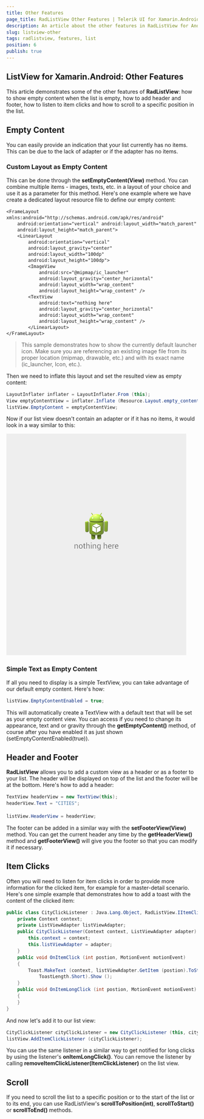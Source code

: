 ```yaml
---
title: Other Features
page_title: RadListView Other Features | Telerik UI for Xamarin.Android Documentation
description: An article about the other features in RadListView for Android.
slug: listview-other
tags: radlistview, features, list
position: 6
publish: true
---
```


## ListView for Xamarin.Android: Other Features

This article demonstrates some of the other features of **RadListView**: how to show empty content when the list is empty, 
how to add header and footer, how to listen to item clicks and how to scroll to a specific position in the list.

## Empty Content

You can easily provide an indication that your list currently has no items. This can be due to the lack of adapter or if the adapter has no items.

### Custom Layout as Empty Content

This can be done through the **setEmptyContent(View)** method. You can combine multiple items - images, texts, etc. in a layout of your choice and use it 
as a parameter for this method. Here's one example where we have create a dedicated layout resource file to define our empty content:

	<FrameLayout xmlns:android="http://schemas.android.com/apk/res/android"
		android:orientation="vertical" android:layout_width="match_parent"
		android:layout_height="match_parent">
		<LinearLayout
			android:orientation="vertical"
			android:layout_gravity="center"
			android:layout_width="100dp"
			android:layout_height="100dp">
			<ImageView
				android:src="@mipmap/ic_launcher"
				android:layout_gravity="center_horizontal"
				android:layout_width="wrap_content"
				android:layout_height="wrap_content" />
			<TextView
				android:text="nothing here"
				android:layout_gravity="center_horizontal"
				android:layout_width="wrap_content"
				android:layout_height="wrap_content" />
			</LinearLayout>
	</FrameLayout>

> This sample demonstrates how to show the currently default launcher icon. Make sure you are referencing an existing image file from its proper location (mipmap, drawable, etc.) and with its exact name (ic_launcher, Icon, etc.).

Then we need to inflate this layout and set the resulted view as empty content:


```C#
LayoutInflater inflater = LayoutInflater.From (this);
View emptyContentView = inflater.Inflate (Resource.Layout.empty_content, listView, false);
listView.EmptyContent = emptyContentView;
```

Now if our list view doesn't contain an adapter or if it has no items, it would look in a way similar to this:

![TelerikUI-ListView-EmptyContent](images/listview-other-1.png "Here's how the empty content created in this article looks like.")

### Simple Text as Empty Content

If all you need to display is a simple TextView, you can take advantage of our default empty content. Here's how:


```C#
listView.EmptyContentEnabled = true;
```

This will automatically create a TextView with a default text that will be set as your empty content view. You can access if you need to change its appearance, text and or gravity through the **getEmptyContent()** method, of course
after you have enabled it as just shown (setEmptyContentEnabled(true)).

## Header and Footer

**RadListView** allows you to add a custom view as a header or as a footer to your list. The header will be displayed on top of the list and the footer will be at the bottom. Here's how to add a header:


```C#
TextView headerView = new TextView(this);
headerView.Text = "CITIES";

listView.HeaderView = headerView;
```

The footer can be added in a similar way with the **setFooterView(View)** method. You can get the current header any time by the **getHeaderView()** method and **getFooterView()** will give you the footer so that you can
modify it if necessary.

## Item Clicks

Often you will need to listen for item clicks in order to provide more information for the clicked item, for example for a master-detail scenario. Here's one simple example that demonstrates how to add
a toast with the content of the clicked item:


```C#
public class CityClickListener : Java.Lang.Object, RadListView.IItemClickListener {
	private Context context;
	private ListViewAdapter listViewAdapter;
	public CityClickListener(Context context, ListViewAdapter adapter) {
		this.context = context;
		this.listViewAdapter = adapter;
	}
	public void OnItemClick (int postion, MotionEvent motionEvent)
	{
		Toast.MakeText (context, listViewAdapter.GetItem (postion).ToString(), 
			ToastLength.Short).Show ();
	}
	public void OnItemLongClick (int postion, MotionEvent motionEvent)
	{
	}
}
```

And now let's add it to our list view:


```C#
CityClickListener cityClickListener = new CityClickListener (this, cityAdapter);
listView.AddItemClickListener (cityClickListener);
```

You can use the same listener in a similar way to get notified for long clicks by using the listener's **onItemLongClick()**.
You can remove the listener by calling **removeItemClickListener(ItemClickListener)** on the list view.

## Scroll

If you need to scroll the list to a specific position or to the start of the list or to its end, you can use RadListView's **scrollToPosition(int)**, **scrollToStart()** or **scrollToEnd()** methods.
